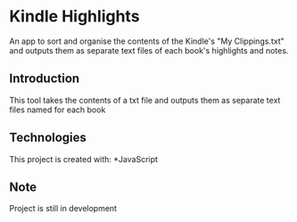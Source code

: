 # Kindle Highlights

An app to sort and organise the contents of the Kindle's "My Clippings.txt" and outputs them as separate text files of each book's highlights and notes.

## Introduction
This tool takes the contents of a txt file and outputs them as separate text files named for each book

## Technologies
This project is created with:
*JavaScript

## Note
Project is still in development
